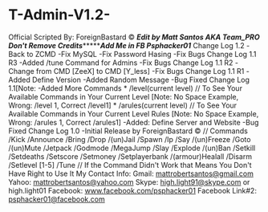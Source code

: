 T-Admin-V1.2-
=============

  Official Scripted By: ForeignBastard ©  *********Edit by Matt Santos AKA Team_PRO Don't Remove Credits***********************Add Me in FB Psphacker01*********  Change Log 1.2 -Back to ZCMD -Fix MySQL -Fix Password Hasing -Fix Bugs  Change Log 1.1 R3  -Added /tune Command for Admins -Fix Bugs  Change Log 1.1 R2  -Change from CMD [ZeeX] to CMD [Y_less] -Fix Bugs  Change Log 1.1 R1  -Added Define Version -Added Random Message -Bug Fixed   Change Log 1.1[Note:  -Added More Commands * /level(current level) // To See Your Available Commands in Your Current Level [Note: No Space Example, Wrong: /level 1,  Correct /level1] * /arules(current level) // To See Your Available Commands in Your Current Level Rules [Note: No Space Example, Wrong: /arules 1,  Correct /arules1] -Added: Define Server and Website -Bug Fixed  Change Log 1.0 -Initial Release by ForeignBastard ©  // Commands /Kick /Announce /Bring /Drop /(un)Jail /Spawn /Ip /Say /(un)Freeze /Goto /(un)Mute /Jetpack /Godmode /MegaJump /Slay /Explode /(un)Ban /Setkill /Setdeaths /Setscore /Setmoney /Setplayerbank /(armour)Healall /Disarm /Setlevel [1-5] /Tune // If the Command Didn't Work that Means You Don't Have Right to Use It    My Contact Info: Gmail: mattrobertsantos@gmail.com Yahoo: mattrobertsantos@yahoo.com Skype: high.light91@skype.com or high.light01 Facebook: www.facebook.com/psphacker01 Facebook Link#2: psphacker01@facebook.com
